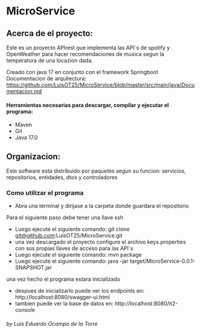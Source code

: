 # MicroService

## Acerca de el proyecto:
Este es un proyecto APIrest que implementa las API´s de spotify y OpenWeather
para hacer recomendaciones de musica segun la temperatura de una locazion dada.

Creado con java 17 en conjunto con el framework Springboot
Documentacion de arquitectura: https://github.com/LuisOT25/MicroService/blob/master/src/main/java/Documentacion.md
#### Herramientas necesarias para descargar, compilar y ejecutar el programa:
* Maven
* Git
* Java 17.0

## Organizacion:
Este software esta distribuido por paquetes segun su funcion:
servicios, repositorios, entidades, dtos y controladores 


### Como utilizar el programa

* Abra una terminal y dirijase a la carpeta donde guardara el repositorio

Para el siguiente paso debe tener una llave ssh
* Luego ejecute el siguiente comando: git clone git@github.com:LuisOT25/MicroService.git
* una vez descargado el proyecto configure el archivo keys.properties con sus propias llaves de acceso para las API´s
* Luego ejecute el siguiente comando: mvn package
* Luego ejecute el siguiente comando: java -jar target/MicroService-0.0.1-SNAPSHOT.jar

una vez hecho el programa estara inicializado
* despues de inicializarlo puede ver los endpoints en: http://localhost:8080/swagger-ui.html
* tambien puede ver la base de datos en: http://localhost:8080/h2-console

###### by _Luis Eduardo Ocampo de la Torre_
